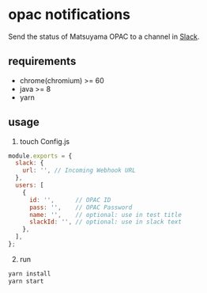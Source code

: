 # opac notifications
Send the status of Matsuyama OPAC to a channel in [Slack](https://slack.com).

## requirements
* chrome(chromium) >= 60
* java >= 8
* yarn

## usage
1. touch Config.js
```javascript
module.exports = {
  slack: {
    url: '', // Incoming Webhook URL
  },
  users: [
    {
      id: '',      // OPAC ID
      pass: '',    // OPAC Password
      name: '',    // optional: use in test title
      slackId: '', // optional: use in slack text
    },
  ],
};
```

2. run
```bash
yarn install
yarn start
```
